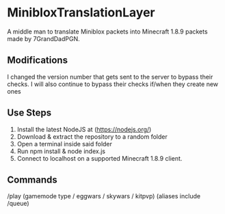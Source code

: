 # MinibloxTranslationLayer
A middle man to translate Miniblox packets into Minecraft 1.8.9 packets made by 7GrandDadPGN.

## Modifications
I changed the version number that gets sent to the server to bypass their checks. I will also continue to bypass their checks if/when they create new ones

## Use Steps
1. Install the latest NodeJS at (https://nodejs.org/)
2. Download & extract the repository to a random folder
3. Open a terminal inside said folder
4. Run npm install & node index.js
5. Connect to localhost on a supported Minecraft 1.8.9 client.

## Commands
/play (gamemode type / eggwars / skywars / kitpvp) (aliases include /queue)